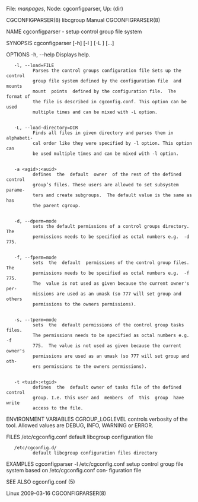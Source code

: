 File: *manpages*,  Node: cgconfigparser,  Up: (dir)


CGCONFIGPARSER(8)              libcgroup Manual              CGCONFIGPARSER(8)



NAME
       cgconfigparser - setup control group file system


SYNOPSIS
       cgconfigparser [-h] [-l <filename>] [-L <directory>] [...]


OPTIONS
       -h, --help
              Displays help.

       -l, --load=FILE
              Parses the control groups configuration file Sets up the control
              group file system defined by the configuration file  and  mounts
              mount  points  defined by the configuration file.  The format of
              the file is described in cgconfig.conf. This option can be  used
              multiple times and can be mixed with -L option.


       -L, --load-directory=DIR
              Finds all files in given directory and parses them in alphabeti‐
              cal order like they were specified by -l option. This option can
              be used multiple times and can be mixed with -l option.


       -a <agid>:<auid>
              defines  the  default  owner  of the rest of the defined control
              group’s files. These users are allowed to set subsystem  parame‐
              ters and create subgroups.  The default value is the same as has
              the parent cgroup.


       -d, --dperm=mode
              sets the default permissions of a control groups directory.  The
              permissions needs to be specified as octal numbers e.g.  -d 775.


       -f, --fperm=mode
              sets  the  default  permissions of the control group files.  The
              permissions needs to be specified as octal numbers e.g.  -f 775.
              The  value is not used as given because the current owner's per‐
              missions are used as an umask (so 777 will set group and  others
              permissions to the owners permissions).


       -s, --tperm=mode
              sets  the  default permissions of the control group tasks files.
              The permissions needs to be specified as octal numbers e.g.   -f
              775.  The value is not used as given because the current owner's
              permissions are used as an umask (so 777 will set group and oth‐
              ers permissions to the owners permissions).


       -t <tuid>:<tgid>
              defines  the  default owner of tasks file of the defined control
              group. I.e. this user and  members  of  this  group  have  write
              access to the file.


ENVIRONMENT VARIABLES
       CGROUP_LOGLEVEL
              controls  verbosity of the tool. Allowed values are DEBUG, INFO,
              WARNING or ERROR.


FILES
       /etc/cgconfig.conf
              default libcgroup configuration file

       /etc/cgconfig.d/
              default libcgroup configuration files directory


EXAMPLES
       cgconfigparser -l /etc/cgconfig.conf
              setup control group file system based on /etc/cgconfig.conf con‐
              figuration file



SEE ALSO
       cgconfig.conf (5)



Linux                             2009-03-16                 CGCONFIGPARSER(8)
